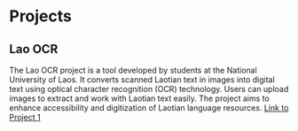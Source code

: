 # Projects

## Lao OCR
The Lao OCR project is a tool developed by students at the National University of Laos. It converts scanned Laotian text in images into digital text using optical character recognition (OCR) technology. Users can upload images to extract and work with Laotian text easily. The project aims to enhance accessibility and digitization of Laotian language resources.
[Link to Project 1](https://ocr.lao-ai.org)